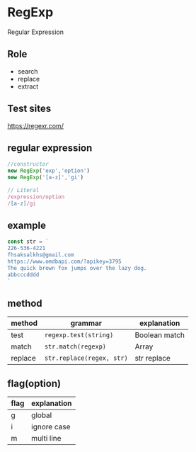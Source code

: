 # RegExp

Regular Expression

## Role

- search
- replace
- extract

## Test sites

https://regexr.com/

## regular expression

```js
//constructor
new RegExp('exp','option')
new RegExp('[a-z]','gi')

// Literal
/expression/option
/[a-z]/gi

```

## example

```js
const str = `
226-536-4221
fhsaksalkhs@gmail.com
https://www.omdbapi.com/?apikey=3795
The quick brown fox jumps over the lazy dog.
abbcccdddd
`
```

## method

method | grammar | explanation
--|--|--
test | `regexp.test(string)` | Boolean match | Array
match | `str.match(regexp)` | Array 
replace | `str.replace(regex, str)` | str replace

## flag(option)

flag | explanation
--|--
g | global
i | ignore case
m | multi line